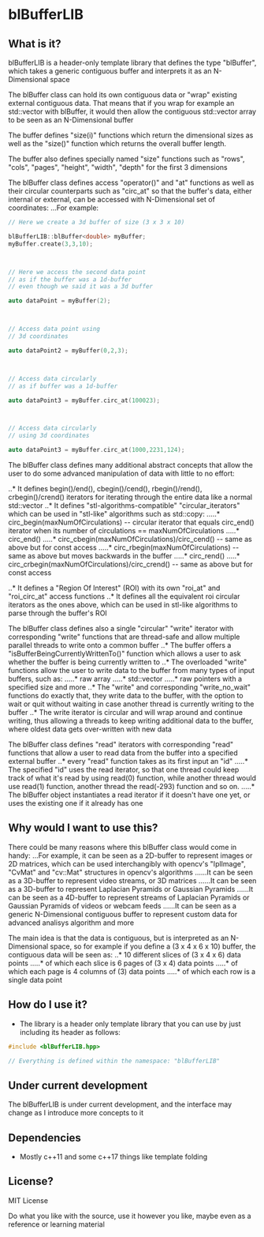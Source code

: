 # blBufferLIB

## What is it?

blBufferLIB is a header-only template library that defines the type "blBuffer<T>", which takes a generic contiguous buffer and interprets it as an N-Dimensional space

The blBuffer class can hold its own contiguous data or "wrap" existing external contiguous data.  That means that if you wrap for example an std::vector<T> with blBuffer<T>, it would then allow the contiguous std::vector<T> array to be seen as an N-Dimensional buffer

The buffer defines "size(i)" functions which return the dimensional sizes as well as the "size()" function which returns the overall buffer length.

The buffer also defines specially named "size" functions such as "rows", "cols", "pages", "height", "width", "depth" for the first 3 dimensions

The blBuffer class defines access "operator()" and "at" functions as well as their circular counterparts such as "circ_at" so that the buffer's data, either internal or external, can be accessed with N-Dimensional set of coordinates:
...For example:
```c++
// Here we create a 3d buffer of size (3 x 3 x 10)

blBufferLIB::blBuffer<double> myBuffer;
myBuffer.create(3,3,10);



// Here we access the second data point
// as if the buffer was a 1d-buffer
// even though we said it was a 3d buffer

auto dataPoint = myBuffer(2);



// Access data point using
// 3d coordinates

auto dataPoint2 = myBuffer(0,2,3);



// Access data circularly
// as if buffer was a 1d-buffer

auto dataPoint3 = myBuffer.circ_at(100023);



// Access data circularly
// using 3d coordinates

auto dataPoint3 = myBuffer.circ_at(1000,2231,124);
```

The blBuffer class defines many additional abstract concepts that allow the user to do some advanced manipulation of data with little to no effort:

..* It defines begin()/end(), cbegin()/cend(), rbegin()/rend(), crbegin()/crend() iterators for iterating through the entire data like a normal std::vector<T>
..* It defines "stl-algorithms-compatible" "circular_iterators" which can be used in "stl-like" algorithms such as std::copy:
.....* circ_begin(maxNumOfCirculations) -- circular iterator that equals circ_end() iterator when its number of circulations == maxNumOfCirculations
.....* circ_end()
.....* circ_cbegin(maxNumOfCirculations)/circ_cend() -- same as above but for const access
.....* circ_rbegin(maxNumOfCirculations) -- same as above but moves backwards in the buffer
.....* circ_rend()
.....* circ_crbegin(maxNumOfCirculations)/circ_crend() -- same as above but for const access

..* It defines a "Region Of Interest" (ROI) with its own "roi_at" and "roi_circ_at" access functions
..* It defines all the equivalent roi circular iterators as the ones above, which can be used in stl-like algorithms to parse through the buffer's ROI

The blBuffer class defines also a single "circular" "write" iterator with corresponding "write" functions that are thread-safe and allow multiple parallel threads to write onto a common buffer
..* The buffer offers a "isBufferBeingCurrentlyWrittenTo()" function which allows a user to ask whether the buffer is being currently written to
..* The overloaded "write" functions allow the user to write data to the buffer from many types of input buffers, such as:
.....* raw array
.....* std::vector<T>
.....* raw pointers with a specified size and more
..* The "write" and corresponding "write_no_wait" functions do exactly that, they write data to the buffer, with the option to wait or quit without waiting in case another thread is currently writing to the buffer
..* The write iterator is circular and will wrap around and continue writing, thus allowing a threads to keep writing additional data to the buffer, where oldest data gets over-written with new data

The blBuffer class defines "read" iterators with corresponding "read" functions that allow a user to read data from the buffer into a specified external buffer
..* every "read" function takes as its first input an "id"
.....* The specified "id" uses the read<id> iterator, so that one thread could keep track of what it's read by using read(0) function, while another thread would use read(1) function, another thread the read(-293) function and so on.
.....* The blBuffer object instantiates a read<id> iterator if it doesn't have one yet, or uses the existing one if it already has one

## Why would I want to use this?

There could be many reasons where this blBuffer class would come in handy:
...For example, it can be seen as a 2D-buffer to represent images or 2D matrices, which can be used interchangibly with opencv's "IplImage", "CvMat" and "cv::Mat" structures in opencv's algorithms
......It can be seen as a 3D-buffer to represent video streams, or 3D matrices
......It can be seen as a 3D-buffer to represent Laplacian Pyramids or Gaussian Pyramids
......It can be seen as a 4D-buffer to represent streams of Laplacian Pyramids or Gaussian Pyramids of videos or webcam feeds
......It can be seen as a generic N-Dimensional contiguous buffer to represent custom data for advanced analisys algorithm and more

The main idea is that the data is contiguous, but is interpreted as an N-Dimensional space, so for example if you define a (3 x 4 x 6 x 10) buffer, the contiguous data will be seen as:
..* 10 different slices of (3 x 4 x 6) data points
.....* of which each slice is 6 pages of (3 x 4) data points
.....* of which each page is 4 columns of (3) data points
.....* of which each row is a single data point

## How do I use it?

* The library is a header only template library that you can use by just including its header as follows:

```c++
#include <blBufferLIB.hpp>

// Everything is defined within the namespace: "blBufferLIB"
```

## Under current development

The blBufferLIB is under current development, and the interface may change as I introduce more concepts to it


## Dependencies

* Mostly c++11 and some c++17 things like template folding

## License?

MIT License

Do what you like with the source, use it however you like, maybe even as a reference or learning material
